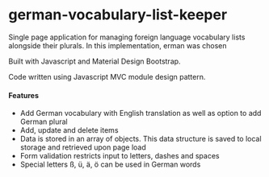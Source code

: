 # german-vocabulary-list-keeper
Single page application for managing foreign language vocabulary lists alongside their plurals. In this implementation, erman was chosen

Built with Javascript and Material Design Bootstrap.

Code written using Javascript MVC module design pattern.

<h4>Features</h4>

<ul>
<li>Add German vocabulary with English translation as well as option to add German plural</li>
<li>Add, update and delete items</li>
<li>Data is stored in an array of objects. This data structure is saved to local storage and retrieved upon page load</li>
<li>Form validation restricts input to letters, dashes and spaces</li>
<li>Special letters ß, ü, ä, ö can be used in German words</li>
</ul>
